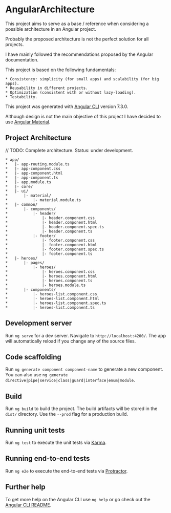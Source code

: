 # AngularArchitecture

This project aims to serve as a base / reference when considering a possible architecture in an Angular project.

Probably the proposed architecture is not the perfect solution for all projects.

I have mainly followed the recommendations proposed by the Angular documentation.

This project is based on the following fundamentals:

    * Consistency: simplicity (for small apps) and scalability (for big apps).
    * Reusability in different projects.
    * Optimization (consistent with or without lazy-loading).
    * Testability.

This project was generated with [Angular CLI](https://github.com/angular/angular-cli) version 7.3.0.

Although design is not the main objective of this project I have decided to use [Angular Material](https://material.angular.io/).

## Project Architecture

// TODO: Complete architecture. Status: under development.

    * app/
    *   |- app-routing.module.ts
    *   |- app-component.css
    *   |- app-component.html
    *   |- app-component.ts
    *   |- app.module.ts
    *   |- core/
    *   |- ui/
    *       |- material/
    *           |- material.module.ts
    *   |- common/
    *       |- components/
    *           |- header/
    *               |- header.component.css
    *               |- header.component.html
    *               |- header.component.spec.ts
    *               |- header.component.ts
    *           |- footer/
    *               |- footer.component.css
    *               |- footer.component.html
    *               |- footer.component.spec.ts
    *               |- footer.component.ts
    *   |- heroes/
    *       |- pages/
    *           |- heroes/
    *               |- heroes.component.css
    *               |- heroes.component.html
    *               |- heroes.component.ts
    *               |- heroes.module.ts
    *       |- components/
    *           |- heroes-list.component.css
    *           |- heroes-list.component.html
    *           |- heroes-list.component.spec.ts
    *           |- heroes-list.component.ts

## Development server

Run `ng serve` for a dev server. Navigate to `http://localhost:4200/`. The app will automatically reload if you change any of the source files.

## Code scaffolding

Run `ng generate component component-name` to generate a new component. You can also use `ng generate directive|pipe|service|class|guard|interface|enum|module`.

## Build

Run `ng build` to build the project. The build artifacts will be stored in the `dist/` directory. Use the `--prod` flag for a production build.

## Running unit tests

Run `ng test` to execute the unit tests via [Karma](https://karma-runner.github.io).

## Running end-to-end tests

Run `ng e2e` to execute the end-to-end tests via [Protractor](http://www.protractortest.org/).

## Further help

To get more help on the Angular CLI use `ng help` or go check out the [Angular CLI README](https://github.com/angular/angular-cli/blob/master/README.md).
